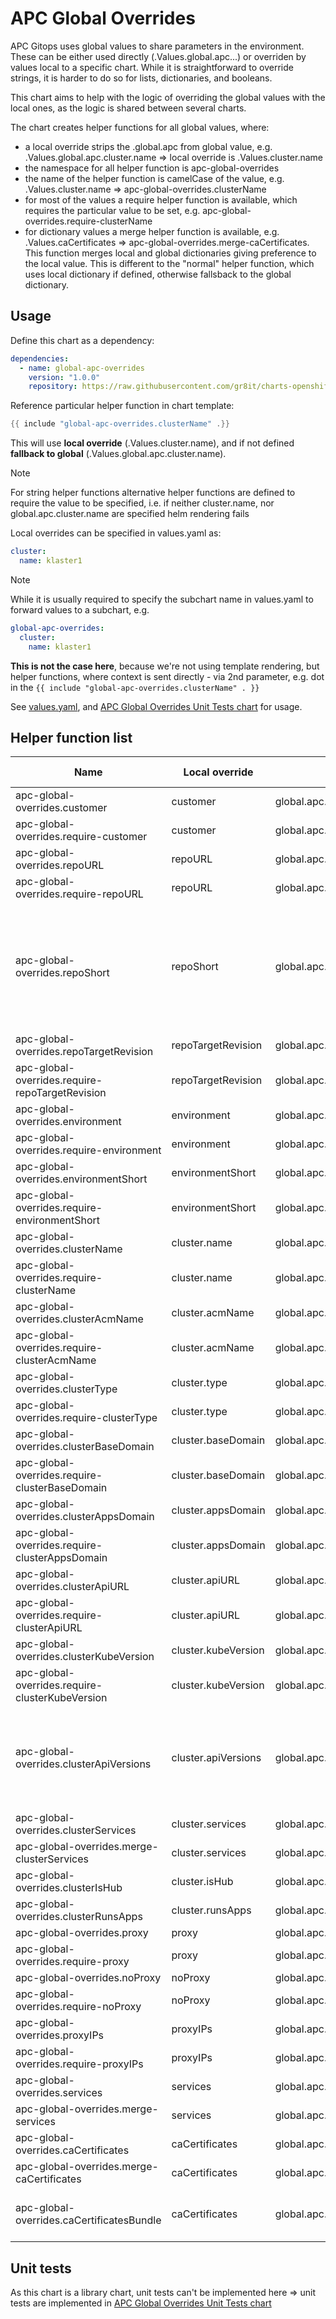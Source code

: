 # APC Global Overrides

APC Gitops uses global values to share parameters in the environment. These can be either used directly (.Values.global.apc...) or overriden by values local to a specific chart. While it is straightforward to override strings, it is harder to do so for lists, dictionaries, and booleans.

This chart aims to help with the logic of overriding the global values with the local ones, as the logic is shared between several charts.

The chart creates helper functions for all global values, where:

- a local override strips the .global.apc from global value, e.g. .Values.global.apc.cluster.name => local override is .Values.cluster.name
- the namespace for all helper function is apc-global-overrides
- the name of the helper function is camelCase of the value, e.g. .Values.cluster.name => apc-global-overrides.clusterName
- for most of the values a require helper function is available, which requires the particular value to be set, e.g. apc-global-overrides.require-clusterName
- for dictionary values a merge helper function is available, e.g. .Values.caCertificates => apc-global-overrides.merge-caCertificates. This function merges local and global dictionaries giving preference to the local value. This is different to the "normal" helper function, which uses local dictionary if defined, otherwise fallsback to the global dictionary.

## Usage

Define this chart as a dependency:

```yaml
dependencies:
  - name: global-apc-overrides
    version: "1.0.0"
    repository: https://raw.githubusercontent.com/gr8it/charts-openshift/refs/heads/main/

```

Reference particular helper function in chart template:

```go
{{ include "global-apc-overrides.clusterName" .}}
```

This will use **local override** (.Values.cluster.name), and if not defined **fallback to global** (.Values.global.apc.cluster.name).

> [!NOTE]  
> For string helper functions alternative helper functions are defined to require the value to be specified, i.e. if neither cluster.name, nor global.apc.cluster.name are specified helm rendering fails

Local overrides can be specified in values.yaml as:

```yaml
cluster:
  name: klaster1
```

> [!NOTE]  
> While it is usually required to specify the subchart name in values.yaml to forward values to a subchart, e.g.
>
> ```yaml
> global-apc-overrides:
>   cluster:
>     name: klaster1
> ```
>
> **This is not the case here**, because we're not using template rendering, but helper functions, where context is sent directly - via 2nd parameter, e.g. dot in the `{{ include "global-apc-overrides.clusterName" . }}`

See [values.yaml](values.yaml), and [APC Global Overrides Unit Tests chart](../../library-charts-unittests/apc-global-overrides-unit-tests/templates/apc-global-overrides.yaml) for usage.

## Helper function list

|Name|Local override|Global|Output type|Note|
|---|---|---|---|---|
|apc-global-overrides.customer|customer|global.apc.customer|string||
|apc-global-overrides.require-customer|customer|global.apc.customer|string||
|apc-global-overrides.repoURL|repoURL|global.apc.repoURL|string||
|apc-global-overrides.require-repoURL|repoURL|global.apc.repoURL|string||
|apc-global-overrides.repoShort|repoShort|global.apc.repoShort|string|extracts organization and project name from repoURL and concatenates them using '-', e.g. gr8it-charts-openshift|
|apc-global-overrides.repoTargetRevision|repoTargetRevision|global.apc.repoTargetRevision|string||
|apc-global-overrides.require-repoTargetRevision|repoTargetRevision|global.apc.repoTargetRevision|string||
|apc-global-overrides.environment|environment|global.apc.environment|string||
|apc-global-overrides.require-environment|environment|global.apc.environment|string||
|apc-global-overrides.environmentShort|environmentShort|global.apc.environmentShort|string||
|apc-global-overrides.require-environmentShort|environmentShort|global.apc.environmentShort|string||
|apc-global-overrides.clusterName|cluster.name|global.apc.cluster.name|string||
|apc-global-overrides.require-clusterName|cluster.name|global.apc.cluster.name|string||
|apc-global-overrides.clusterAcmName|cluster.acmName|global.apc.cluster.acmName|string||
|apc-global-overrides.require-clusterAcmName|cluster.acmName|global.apc.cluster.acmName|string||
|apc-global-overrides.clusterType|cluster.type|global.apc.cluster.type|string||
|apc-global-overrides.require-clusterType|cluster.type|global.apc.cluster.type|string||
|apc-global-overrides.clusterBaseDomain|cluster.baseDomain|global.apc.cluster.baseDomain|string||
|apc-global-overrides.require-clusterBaseDomain|cluster.baseDomain|global.apc.cluster.baseDomain|string||
|apc-global-overrides.clusterAppsDomain|cluster.appsDomain|global.apc.cluster.appsDomain|string||
|apc-global-overrides.require-clusterAppsDomain|cluster.appsDomain|global.apc.cluster.appsDomain|string||
|apc-global-overrides.clusterApiURL|cluster.apiURL|global.apc.cluster.apiURL|string||
|apc-global-overrides.require-clusterApiURL|cluster.apiURL|global.apc.cluster.apiURL|string||
|apc-global-overrides.clusterKubeVersion|cluster.kubeVersion|global.apc.cluster.kubeVersion|string||
|apc-global-overrides.require-clusterKubeVersion|cluster.kubeVersion|global.apc.cluster.kubeVersion|string||
|apc-global-overrides.clusterApiVersions|cluster.apiVersions|global.apc.cluster.apiVersions|list|List of supported Kubernetes API versions used during helm template rendering|
|apc-global-overrides.clusterServices|cluster.services|global.apc.cluster.services|dictionary||
|apc-global-overrides.merge-clusterServices|cluster.services|global.apc.cluster.services|dictionary||
|apc-global-overrides.clusterIsHub|cluster.isHub|global.apc.cluster.isHub|boolean||
|apc-global-overrides.clusterRunsApps|cluster.runsApps|global.apc.cluster.runsApps|boolean||
|apc-global-overrides.proxy|proxy|global.apc.proxy|string||
|apc-global-overrides.require-proxy|proxy|global.apc.proxy|string||
|apc-global-overrides.noProxy|noProxy|global.apc.noProxy|string||
|apc-global-overrides.require-noProxy|noProxy|global.apc.noProxy|string||
|apc-global-overrides.proxyIPs|proxyIPs|global.apc.proxyIPs|list||
|apc-global-overrides.require-proxyIPs|proxyIPs|global.apc.proxyIPs|list||
|apc-global-overrides.services|services|global.apc.services|dictionary||
|apc-global-overrides.merge-services|services|global.apc.services|dictionary||
|apc-global-overrides.caCertificates|caCertificates|global.apc.caCertificates|dictionary||
|apc-global-overrides.merge-caCertificates|caCertificates|global.apc.caCertificates|dictionary||
|apc-global-overrides.caCertificatesBundle|caCertificates|global.apc.caCertificates|string|flattened caCertificates to be used as a bundle|

## Unit tests

As this chart is a library chart, unit tests can't be implemented here => unit tests are implemented in [APC Global Overrides Unit Tests chart](../../library-charts-unittests/apc-global-overrides-unit-tests/README.md)
